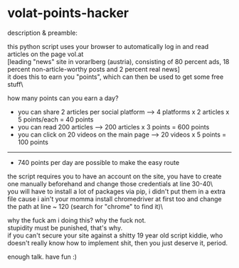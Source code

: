 # volat-points-hacker
description & preamble:

this python script uses your browser to automatically log in and read articles on the page vol.at\
[leading "news" site in vorarlberg (austria), consisting of 80 percent ads, 18 percent non-article-worthy posts and 2 percent real news]\
it does this to earn you "points", which can then be used to get some free stuff\

how many points can you earn a day?
- you can share 2 articles per social platform --> 4 platforms x 2 articles x 5 points/each = 40 points
- you can read 200 articles --> 200 articles x 3 points = 600 points
- you can click on 20 videos on the main page --> 20 videos x 5 points = 100 points
----------
- 740 points per day are possible to make the easy route

the script requires you to have an account on the site, you have to create one manually beforehand and change those credentials at line 30-40\  
you will have to install a lot of packages via pip, i didn't put them in a extra file cause i ain't your momma
install chromedriver at first too and change the path at line ~ 120 (search for "chrome" to find it)\ 

why the fuck am i doing this? why the fuck not.\
stupidity must be punished, that's why.\
if you can't secure your site against a shitty 19 year old script kiddie, who doesn't really know how to implement shit,
then you just deserve it, period.

enough talk. have fun :)
